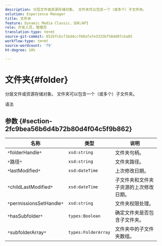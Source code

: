 ```yaml
---
description: 分层文件或资源存储对象。 文件夹可以包含一个（或多个）子文件夹。
solution: Experience Manager
title: 文件夹
feature: Dynamic Media Classic，SDK/API
role: 开发人员，管理员
translation-type: tm+mt
source-git-commit: 052bfcbcf1bd4ccf60afa7e3325bf58dd07cba85
workflow-type: tm+mt
source-wordcount: '79'
ht-degree: 10%

---
```



# 文件夹{#folder}

分层文件或资源存储对象。 文件夹可以包含一个（或多个）子文件夹。

语法

## 参数 {#section-2fc9bea56b6d4b72b80d4f04c5f9b862}

| 名称 | 类型 | 说明 |
|---|---|---|
| `*`folderHandle`*` | `xsd:string` | 文件夹句柄。 |
| `*`路径`*` | `xsd:string` | 文件夹路径。 |
| `*`lastModified`*` | `xsd:dateTime` | 上次修改日期。 |
| `*`childLastModified`*` | `xsd:dateTime` | 子文件夹和文件夹子资源的上次修改日期。 |
| `*`permissionsSetHandle`*` | `xsd:string` | 文件夹权限处理。 |
| `*`hasSubfolder`*` | `types:Boolean` | 确定文件夹是否包含子文件夹。 |
| `*`subfolderArray`*` | `types:FolderArray` | 文件夹中的子文件夹数组。 |

